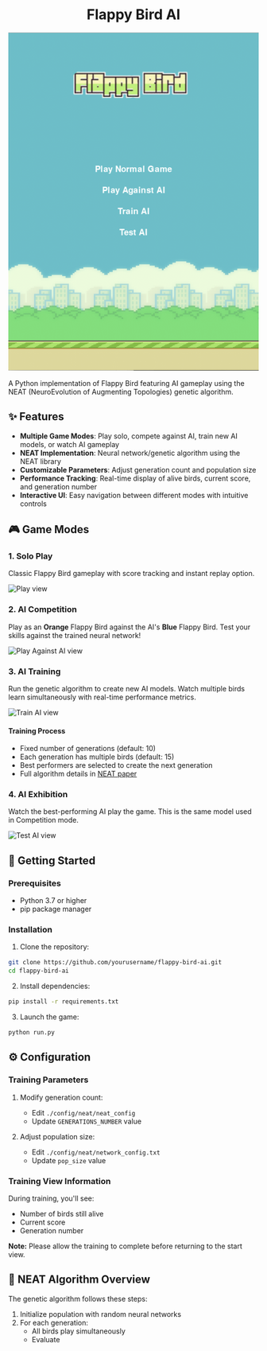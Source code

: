 <div align="center">

# Flappy Bird AI

<img
  src="img/explanations/start_view.png"
  alt="Start View"
  width="600"
  style="max-width: 100%;">
</div>

A Python implementation of Flappy Bird featuring AI gameplay using the NEAT
(NeuroEvolution of Augmenting Topologies) genetic algorithm.

## ✨ Features
- **Multiple Game Modes**: Play solo, compete against AI, train new AI models,
or watch AI gameplay
- **NEAT Implementation**: Neural network/genetic algorithm using the NEAT
library
- **Customizable Parameters**: Adjust generation count and population size
- **Performance Tracking**: Real-time display of alive birds, current score,
and generation number
- **Interactive UI**: Easy navigation between different modes with intuitive
controls

## 🎮 Game Modes

### 1. Solo Play
Classic Flappy Bird gameplay with score tracking and instant replay option.

![Play view](img/explanations/play_view.gif)

### 2. AI Competition
Play as an **Orange** Flappy Bird against the AI's **Blue** Flappy Bird. Test
your skills against the trained neural network!

![Play Against AI view](img/explanations/play_against_ai_view.gif)

### 3. AI Training
Run the genetic algorithm to create new AI models. Watch multiple birds learn
simultaneously with real-time performance metrics.

![Train AI view](img/explanations/train_ai_view.gif)

#### Training Process
- Fixed number of generations (default: 10)
- Each generation has multiple birds (default: 15)
- Best performers are selected to create the next generation
- Full algorithm details in [NEAT paper](http://nn.cs.utexas.edu/downloads/papers/stanley.cec02.pdf)

### 4. AI Exhibition
Watch the best-performing AI play the game. This is the same model used in
Competition mode.

![Test AI view](img/explanations/test_ai_view.gif)

## 🚀 Getting Started

### Prerequisites
- Python 3.7 or higher
- pip package manager

### Installation
1. Clone the repository:
```bash
git clone https://github.com/yourusername/flappy-bird-ai.git
cd flappy-bird-ai
```

2. Install dependencies:
```bash
pip install -r requirements.txt
```

3. Launch the game:
```bash
python run.py
```

## ⚙️ Configuration

### Training Parameters
1. Modify generation count:
   - Edit `./config/neat/neat_config`
   - Update `GENERATIONS_NUMBER` value

2. Adjust population size:
   - Edit `./config/neat/network_config.txt`
   - Update `pop_size` value

### Training View Information
During training, you'll see:
- Number of birds still alive
- Current score
- Generation number

**Note:** Please allow the training to complete before returning to the start
view.

## 🧠 NEAT Algorithm Overview
The genetic algorithm follows these steps:
1. Initialize population with random neural networks
2. For each generation:
   - All birds play simultaneously
   - Evaluate
